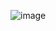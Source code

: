 ![image](https://user-images.githubusercontent.com/89120960/230382232-e9faacd6-f077-447e-b20b-1806e5fdd129.png)
